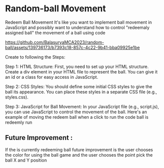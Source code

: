 # Random-ball Movement 

Redeem Ball Movement 
It's like you want to implement ball movement in JavaScript and possibly want to understand 
how to control "redeemaly assigned ball" the movement of a ball using code

https://github.com/BalasuryaMCA2023/random-ball/assets/139736173/b7393c18-857c-4c22-9b41-bba09925e1be



Create to following the Steps: 

Step 1: HTML Structure: First, you need to set up your HTML structure. Create a div element in your HTML file to represent the ball.
You can give it an id or a class for easy access in JavaScript.

Step 2: CSS Styles: You should define some initial CSS styles to give the ball its appearance. You can place these styles 
in a separate CSS file (e.g., styles.css).

Step 3: JavaScript for Ball Movement: In your JavaScript file (e.g., script.js), you can use JavaScript to control the movement of the ball. 
Here's an example of moving the redeem ball  when a click to run the code ball is redeemly run 

## Future Improvement :

If the is currently redeeming ball future improvement is the user chooses the color for using the ball game and the user chooses the point pick the ball X and Y position
